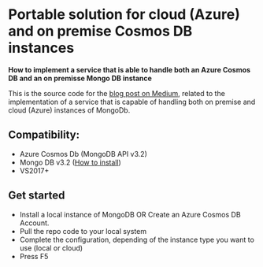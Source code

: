 # Portable solution for cloud (Azure) and on premise Cosmos DB instances

**How to implement a service that is able to handle both an Azure Cosmos DB and an on premisse Mongo DB instance**

This is the source code for the [blog post on Medium](https://medium.com/medialesson/working-with-mongodb-on-premises-and-cloud-environments-4551ca284b76), related to the implementation of a service that is capable of handling both on premise and cloud (Azure) instances of MongoDb.

## Compatibility:
- Azure Cosmos Db (MongoDB API v3.2)
- Mongo DB v3.2 ([How to install](https://docs.mongodb.com/v3.2/tutorial/install-mongodb-on-windows/))
- VS2017+

## Get started
- Install a local instance of MongoDB OR Create an Azure Cosmos DB Account.
- Pull the repo code to your local system
- Complete the configuration, depending of the instance type you want to use (local or cloud)
- Press F5
